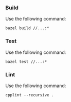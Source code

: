 ### Build
Use the following command:
```
bazel build //...:*
```

### Test
Use the following command:
```
bazel test //...:*
```

### Lint
Use the following command:
```
cpplint --recursive .
```
